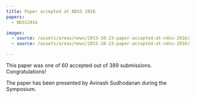 ```yaml
---
title: Paper accepted at NDSS 2016
papers:
  - NDSS2016

images:
  - source: /assets/areas/news/2015-10-23-paper-accepted-at-ndss-2016/image1.jpg
  - source: /assets/areas/news/2015-10-23-paper-accepted-at-ndss-2016/image2.jpg

---
```


This paper was one of 60 accepted out of 389 submissions. Congratulations!

The paper has been presented by Avinash Sudhodanan during the Symposium.
